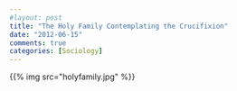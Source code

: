 ```yaml
---
#layout: post
title: "The Holy Family Contemplating the Crucifixion"
date: "2012-06-15"
comments: true
categories: [Sociology] 
---
```


{{% img src="holyfamily.jpg" %}}
